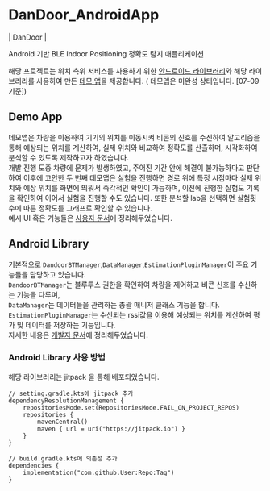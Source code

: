 # DanDoor_AndroidApp
| DanDoor | 

Android 기반 BLE Indoor Positioning 정확도 탐지 애플리케이션

해당 프로젝트는 위치 측위 서비스를 사용하기 위한 [안드로이드 라이브러리](https://github.com/sunshinetoyou/DanDoor_AndroidApp/tree/main/library)와 해당 라이브러리를 사용하여 만든 [데모 앱](https://github.com/sunshinetoyou/DanDoor_AndroidApp/tree/main/app/src/main/java/com/dandoor/androidApp)을 제공합니다. ( 데모앱은 미완성 상태입니다. [07-09 기준])

## Demo App
데모앱은 차량을 이용하여 기기의 위치를 이동시켜 비콘의 신호를 수신하여 알고리즘을 통해 예상되는 위치를 계산하여,
실제 위치와 비교하여 정확도를 산출하며, 시각화하여 분석할 수 있도록 제작하고자 하였습니다.  
개발 진행 도중 차량에 문제가 발생하였고, 주어진 기간 안에 해결이 불가능하다고 판단하여 이후에 고안한 두 번째 데모앱은
실험을 진행하면 경로 위에 특정 시점마다 실제 위치와 예상 위치를 화면에 띄워서 즉각적인 확인이 가능하며,
이전에 진행한 실험도 기록을 확인하여 이어서 실험을 진행할 수도 있습니다. 
또한 분석할 lab을 선택하면 실험횟수에 따른 정확도를 그래프로 확인할 수 있습니다.  
예시 UI 혹은 기능들은 [사용자 문서](https://github.com/sunshinetoyou/DanDoor_AndroidApp/blob/main/Document/%EC%82%AC%EC%9A%A9%EC%9E%90%20%EB%AC%B8%EC%84%9C.pdf)에 정리해두었습니다.

## Android Library
기본적으로 `DandoorBTManager`,`DataManager`,`EstimationPluginManager`이 주요 기능들을 담당하고 있습니다.  
`DandoorBTManager`는 블루투스 권한을 확인하여 차량을 제어하고 비콘 신호를 수신하는 기능을 다루며,  
`DataManager`는 데이터들을 관리하는 총괄 매니저 클래스 기능을 합니다.  
`EstimationPluginManager`는 수신되는 rssi값을 이용해 예상되는 위치를 계산하여 평가 및 데이터를 저장하는 기능입니다.  
자세한 내용은 [개발자 문서](https://github.com/sunshinetoyou/DanDoor_AndroidApp/blob/main/Document/%EA%B0%9C%EB%B0%9C%EC%9E%90%20%EB%AC%B8%EC%84%9C.pdf)에 정리해두었습니다.



### Android Library 사용 방법

해당 라이브러리는 jitpack 을 통해 배포되었습니다. 

```
// setting.gradle.kts에 jitpack 추가
dependencyResolutionManagement {
	repositoriesMode.set(RepositoriesMode.FAIL_ON_PROJECT_REPOS)
	repositories {
		mavenCentral()
		maven { url = uri("https://jitpack.io") }
	}
}

// build.gradle.kts에 의존성 추가
dependencies {
	implementation("com.github.User:Repo:Tag")
}
```
